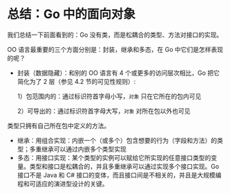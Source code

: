 # 总结：Go 中的面向对象

我们总结一下前面看到的：Go 没有类，而是松耦合的类型、方法对接口的实现。

OO 语言最重要的三个方面分别是：封装，继承和多态，在 Go 中它们是怎样表现的呢？

- 封装（数据隐藏）：和别的 OO 语言有 4 个或更多的访问层次相比，Go 把它简化为了 2 层（参见 4.2 节的可见性规则）:

	1）包范围内的：通过标识符首字母小写，`对象` 只在它所在的包内可见

	2）可导出的：通过标识符首字母大写，`对象` 对所在包以外也可见

类型只拥有自己所在包中定义的方法。

- 继承：用组合实现：内嵌一个（或多个）包含想要的行为（字段和方法）的类型；多重继承可以通过内嵌多个类型实现
- 多态：用接口实现：某个类型的实例可以赋给它所实现的任意接口类型的变量。类型和接口是松耦合的，并且多重继承可以通过实现多个接口实现。Go 接口不是 Java 和 C# 接口的变体，而且接口间是不相关的，并且是大规模编程和可适应的演进型设计的关键。



